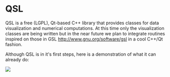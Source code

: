 QSL
===

QSL is a free (LGPL), Qt-based C++ library that provides classes for
data visualization and numerical computations. At this time only the
visualization classes are being written but in the near future we
plan to integrate routines inspired on those in GSL <http://www.gnu.org/software/gsl>
in a cool C++/Qt fashion.

Although QSL is in it's first steps, here is a demonstration of what
it can already do:

![](https://github.com/exocode/QSL/blob/master/figure.png)
